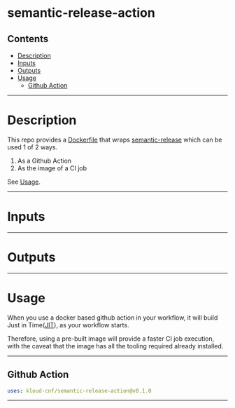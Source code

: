 # semantic-release-action

<!-- START doctoc generated TOC please keep comment here to allow auto update -->
<!-- DON'T EDIT THIS SECTION, INSTEAD RE-RUN doctoc TO UPDATE -->
## Contents

- [Description](#description)
- [Inputs](#inputs)
- [Outputs](#outputs)
- [Usage](#usage)
  - [Github Action](#github-action)

<!-- END doctoc generated TOC please keep comment here to allow auto update -->

---

# Description

This repo provides a [Dockerfile](./Dockerfile) that wraps [semantic-release](https://github.com/semantic-release/semantic-release) which can be used 1 of 2 ways.
1. As a Github Action
2. As the image of a CI job

See [Usage](#usage).

---

# Inputs

<!-- TODO -->

---

# Outputs

<!-- TODO -->

---

# Usage

When you use a docker based github action in your workflow, it will build Just in Time([JIT](https://en.wikipedia.org/wiki/Just-in-time_compilation)), as your workflow starts.

Therefore, using a pre-built image will provide a faster CI job execution, with the caveat that the image has all the tooling required already installed.

---

## Github Action
```yaml
uses: kloud-cnf/semantic-release-action@v0.1.0
```

---
<!-- TODO -->
<!-- ## CI Image
```yaml
name: Release

on:
  push:
    branches: ["main"]

jobs:
  release:
    runs-on: ubuntu-latest
    permissions:
      contents: write
      issues: write
      pull-requests: write

``` -->
